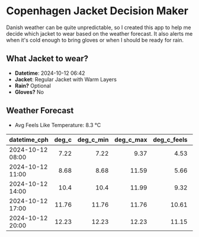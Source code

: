 
# Copenhagen Jacket Decision Maker

Danish weather can be quite unpredictable, so I created this app to help me decide which jacket to wear based on the weather forecast. 
It also alerts me when it's cold enough to bring gloves or when I should be ready for rain.

## What Jacket to wear?

- **Datetime**: 2024-10-12 06:42
- **Jacket**: Regular Jacket with Warm Layers
- **Rain?** Optional
- **Gloves?** No

## Weather Forecast
- Avg Feels Like Temperature: 8.3 °C

| datetime_cph     |   deg_c |   deg_c_min |   deg_c_max |   deg_c_feels | weather   | wind   | rain   |
|:-----------------|--------:|------------:|------------:|--------------:|:----------|:-------|:-------|
| 2024-10-12 08:00 |    7.22 |        7.22 |        9.37 |          4.53 | Clouds    | Low    | None   |
| 2024-10-12 11:00 |    8.68 |        8.68 |       11.59 |          5.66 | Rain      | Medium | Low    |
| 2024-10-12 14:00 |   10.4  |       10.4  |       11.99 |          9.32 | Clouds    | Medium | None   |
| 2024-10-12 17:00 |   11.76 |       11.76 |       11.76 |         10.61 | Clouds    | High   | None   |
| 2024-10-12 20:00 |   12.23 |       12.23 |       12.23 |         11.15 | Clouds    | High   | None   |
        